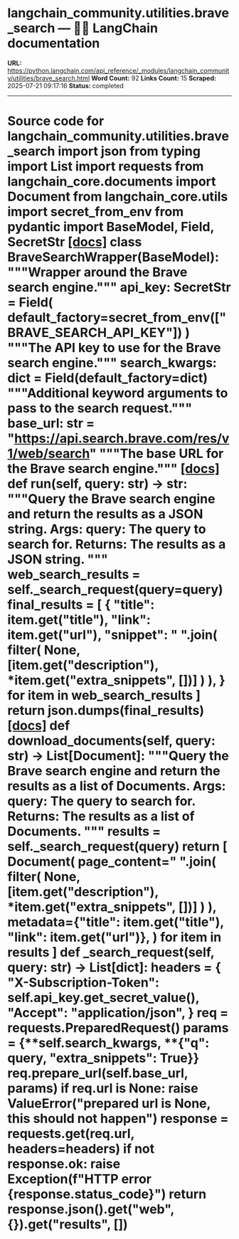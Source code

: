 # langchain_community.utilities.brave_search — 🦜🔗 LangChain  documentation

**URL:** https://python.langchain.com/api_reference/_modules/langchain_community/utilities/brave_search.html
**Word Count:** 92
**Links Count:** 15
**Scraped:** 2025-07-21 09:17:16
**Status:** completed

---

# Source code for langchain\_community.utilities.brave\_search               import json     from typing import List          import requests     from langchain_core.documents import Document     from langchain_core.utils import secret_from_env     from pydantic import BaseModel, Field, SecretStr                              [[docs]](https://python.langchain.com/api_reference/community/utilities/langchain_community.utilities.brave_search.BraveSearchWrapper.html#langchain_community.utilities.brave_search.BraveSearchWrapper)     class BraveSearchWrapper(BaseModel):         """Wrapper around the Brave search engine."""              api_key: SecretStr = Field(             default_factory=secret_from_env(["BRAVE_SEARCH_API_KEY"])         )         """The API key to use for the Brave search engine."""         search_kwargs: dict = Field(default_factory=dict)         """Additional keyword arguments to pass to the search request."""         base_url: str = "https://api.search.brave.com/res/v1/web/search"         """The base URL for the Brave search engine."""                         [[docs]](https://python.langchain.com/api_reference/community/utilities/langchain_community.utilities.brave_search.BraveSearchWrapper.html#langchain_community.utilities.brave_search.BraveSearchWrapper.run)         def run(self, query: str) -> str:             """Query the Brave search engine and return the results as a JSON string.                  Args:                 query: The query to search for.                  Returns: The results as a JSON string.                  """             web_search_results = self._search_request(query=query)             final_results = [                 {                     "title": item.get("title"),                     "link": item.get("url"),                     "snippet": " ".join(                         filter(                             None, [item.get("description"), *item.get("extra_snippets", [])]                         )                     ),                 }                 for item in web_search_results             ]             return json.dumps(final_results)                                        [[docs]](https://python.langchain.com/api_reference/community/utilities/langchain_community.utilities.brave_search.BraveSearchWrapper.html#langchain_community.utilities.brave_search.BraveSearchWrapper.download_documents)         def download_documents(self, query: str) -> List[Document]:             """Query the Brave search engine and return the results as a list of Documents.                  Args:                 query: The query to search for.                  Returns: The results as a list of Documents.                  """             results = self._search_request(query)             return [                 Document(                     page_content=" ".join(                         filter(                             None, [item.get("description"), *item.get("extra_snippets", [])]                         )                     ),                     metadata={"title": item.get("title"), "link": item.get("url")},                 )                 for item in results             ]                             def _search_request(self, query: str) -> List[dict]:             headers = {                 "X-Subscription-Token": self.api_key.get_secret_value(),                 "Accept": "application/json",             }             req = requests.PreparedRequest()             params = {**self.search_kwargs, **{"q": query, "extra_snippets": True}}             req.prepare_url(self.base_url, params)             if req.url is None:                 raise ValueError("prepared url is None, this should not happen")                  response = requests.get(req.url, headers=headers)             if not response.ok:                 raise Exception(f"HTTP error {response.status_code}")                  return response.json().get("web", {}).get("results", [])